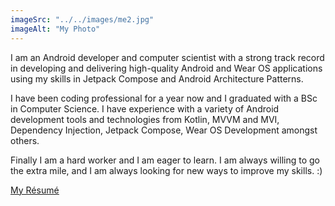 ```yaml
---
imageSrc: "../../images/me2.jpg"
imageAlt: "My Photo"
---
```


I am an Android developer and computer scientist with a strong track record in developing and delivering high-quality Android and Wear OS applications using my skills in Jetpack Compose and Android Architecture Patterns.

I have been coding professional for a year now and I graduated with a BSc in Computer Science. I have experience with a variety of Android development tools and technologies from Kotlin, MVVM and MVI, Dependency Injection, Jetpack Compose, Wear OS Development amongst others.

Finally I am a hard worker and I am eager to learn. I am always willing to go the extra mile, and I am always looking for new ways to improve my skills. :)

<a href="https://drive.google.com/file/d/1dp2Pqj6vrhg4Le9cAphBhN6Y-i5naECp/view?usp=sharing" target="_blank" rel="nofollow noopener noreferrer" aria-label="External Link"><u>My Résumé</u></a>